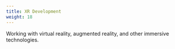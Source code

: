 ```yaml
---
title: XR Development
weight: 18
---
```


Working with virtual reality, augmented reality, and other immersive technologies.